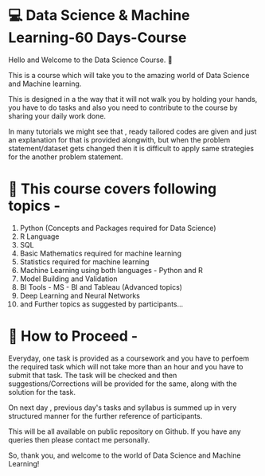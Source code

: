 # :computer: Data Science & Machine Learning-60 Days-Course 

Hello and Welcome to the Data Science Course. :wave:

This is a course which will take you to the amazing world of Data Science and Machine learning.

This is designed in a the way that it will not walk you by holding your hands, you have to do tasks and also you need to contribute to the course by sharing your daily work done.

In many tutorials we might see that , ready tailored codes are given and just an explanation for that is provided alongwith, but when the problem statement/dataset gets changed then it is difficult to apply same strategies for the another problem statement.

# :pushpin: This course covers following topics - 
1. Python (Concepts and Packages required for Data Science)
1. R Language
1. SQL
1. Basic Mathematics required for machine learning
1. Statistics required for machine learning 
1. Machine Learning using both languages - Python and R
1. Model Building  and Validation
1. BI Tools - MS - BI and Tableau (Advanced topics)
1. Deep Learning and Neural Networks
1. and Further topics as suggested by participants...

# :pushpin: How to Proceed - 
Everyday, one task is provided as a coursework and you have to perfoem the required task which will not take more than an hour and you have to submit that task.
The task will be checked and then suggestions/Corrections will be provided for the same, along with the solution for the task.

On next day , previous day's tasks and syllabus is summed up in very structured manner for the further reference of participants. 

This will be all available on public repository on Github.
If you have any queries then please contact me personally.

So, thank you, and welcome to the world of Data Science and Machine Learning!
